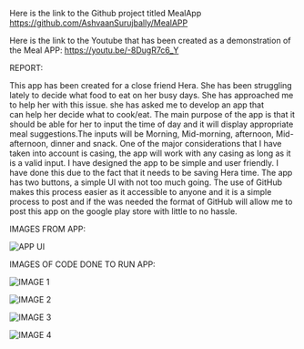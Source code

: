 Here is the link to the Github project titled MealApp https://github.com/AshvaanSurujbally/MealAPP

Here is the link to the Youtube that has been created as a demonstration of the Meal APP: https://youtu.be/-8DugR7c6_Y

REPORT:

This app has been created for a close friend Hera. She has been struggling lately to decide what food to eat on her busy days. She has approached me to help her with this issue. she has asked me to develop an app that  
can help her decide what to cook/eat. The main purpose of the app is that it should be able for her to input the time of day and it will display appropriate meal suggestions.The inputs will be Morning, Mid-morning,
afternoon, Mid-afternoon, dinner and snack. One of the major considerations that I have taken into account is casing, the app will work with any casing as long as it is a valid input. I have designed the app to be simple and user 
friendly. I have done this due to the fact that it needs to be saving Hera time. The app has two buttons, a simple UI with not too much going. The use of GitHub makes this process easier as it accessible to anyone and it is
a simple process to post and if the was needed the format of GitHub will allow me to post this app on the google play store with little to no hassle.

IMAGES FROM APP:

![APP UI](https://github.com/user-attachments/assets/8acd0c3b-6415-4772-98dd-ccb65bbf2631)

IMAGES OF CODE DONE TO RUN APP:

![IMAGE 1](https://github.com/user-attachments/assets/d5a7c6be-ca36-44cd-afed-b63a87909e14)

![IMAGE 2](https://github.com/user-attachments/assets/a550ff41-96ef-435b-bdab-09e33537e2d6)

![IMAGE 3](https://github.com/user-attachments/assets/2308fe66-574c-4d73-bc24-8be746543808)

![IMAGE 4](https://github.com/user-attachments/assets/b27237aa-155c-4af7-82ef-351cadb34cab)









